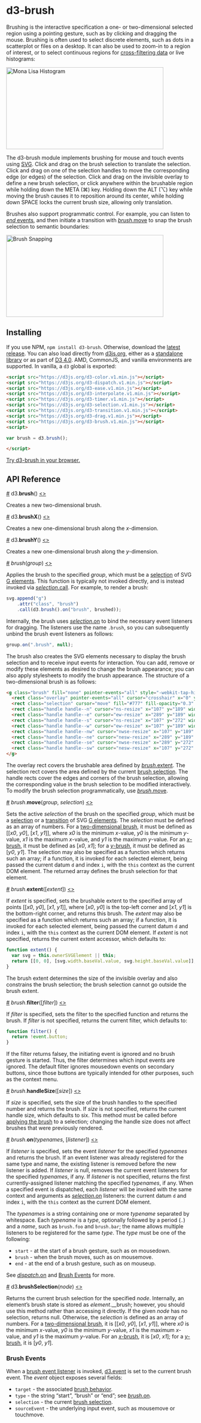 # d3-brush

Brushing is the interactive specification a one- or two-dimensional selected region using a pointing gesture, such as by clicking and dragging the mouse. Brushing is often used to select discrete elements, such as dots in a scatterplot or files on a desktop. It can also be used to zoom-in to a region of interest, or to select continuous regions for [cross-filtering data](http://square.github.io/crossfilter/) or live histograms:

[<img alt="Mona Lisa Histogram" src="https://raw.githubusercontent.com/d3/d3-brush/master/img/mona-lisa.jpg" width="420" height="219">](http://bl.ocks.org/mbostock/0d20834e3d5a46138752f86b9b79727e)

The d3-brush module implements brushing for mouse and touch events using [SVG](https://www.w3.org/TR/SVG/). Click and drag on the brush selection to translate the selection. Click and drag on one of the selection handles to move the corresponding edge (or edges) of the selection. Click and drag on the invisible overlay to define a new brush selection, or click anywhere within the brushable region while holding down the META (⌘) key. Holding down the ALT (⌥) key while moving the brush causes it to reposition around its center, while holding down SPACE locks the current brush size, allowing only translation.

Brushes also support programmatic control. For example, you can listen to [*end* events](#brush-events), and then initiate a transition with [*brush*.move](#brush_move) to snap the brush selection to semantic boundaries:

[<img alt="Brush Snapping" src="https://raw.githubusercontent.com/d3/d3-brush/master/img/snapping.png" width="420" height="219">](http://bl.ocks.org/mbostock/6232537)

## Installing

If you use NPM, `npm install d3-brush`. Otherwise, download the [latest release](https://github.com/d3/d3-brush/releases/latest). You can also load directly from [d3js.org](https://d3js.org), either as a [standalone library](https://d3js.org/d3-brush.v1.min.js) or as part of [D3 4.0](https://github.com/d3/d3). AMD, CommonJS, and vanilla environments are supported. In vanilla, a `d3` global is exported:

```html
<script src="https://d3js.org/d3-color.v1.min.js"></script>
<script src="https://d3js.org/d3-dispatch.v1.min.js"></script>
<script src="https://d3js.org/d3-ease.v1.min.js"></script>
<script src="https://d3js.org/d3-interpolate.v1.min.js"></script>
<script src="https://d3js.org/d3-timer.v1.min.js"></script>
<script src="https://d3js.org/d3-selection.v1.min.js"></script>
<script src="https://d3js.org/d3-transition.v1.min.js"></script>
<script src="https://d3js.org/d3-drag.v1.min.js"></script>
<script src="https://d3js.org/d3-brush.v1.min.js"></script>
<script>

var brush = d3.brush();

</script>
```

[Try d3-brush in your browser.](https://tonicdev.com/npm/d3-brush)

## API Reference

<a href="#brush" name="brush">#</a> d3.<b>brush</b>() [<>](https://github.com/d3/d3-brush/blob/master/src/brush.js#L131 "Source")

Creates a new two-dimensional brush.

<a href="#brushX" name="brushX">#</a> d3.<b>brushX</b>() [<>](https://github.com/d3/d3-brush/blob/master/src/brush.js#L123 "Source")

Creates a new one-dimensional brush along the *x*-dimension.

<a href="#brushY" name="brushY">#</a> d3.<b>brushY</b>() [<>](https://github.com/d3/d3-brush/blob/master/src/brush.js#L127 "Source")

Creates a new one-dimensional brush along the *y*-dimension.

<a href="#_brush" name="_brush">#</a> <i>brush</i>(<i>group</i>) [<>](https://github.com/d3/d3-brush/blob/master/src/brush.js#L142 "Source")

Applies the brush to the specified *group*, which must be a [selection](https://github.com/d3/d3-selection) of SVG [G elements](https://www.w3.org/TR/SVG/struct.html#Groups). This function is typically not invoked directly, and is instead invoked via [*selection*.call](https://github.com/d3/d3-selection#selection_call). For example, to render a brush:

```js
svg.append("g")
    .attr("class", "brush")
    .call(d3.brush().on("brush", brushed));
```

Internally, the brush uses [*selection*.on](https://github.com/d3/d3-selection#selection_on) to bind the necessary event listeners for dragging. The listeners use the name `.brush`, so you can subsequently unbind the brush event listeners as follows:

```js
group.on(".brush", null);
```

The brush also creates the SVG elements necessary to display the brush selection and to receive input events for interaction. You can add, remove or modify these elements as desired to change the brush appearance; you can also apply stylesheets to modify the brush appearance. The structure of a two-dimensional brush is as follows:

```html
<g class="brush" fill="none" pointer-events="all" style="-webkit-tap-highlight-color: rgba(0, 0, 0, 0);">
  <rect class="overlay" pointer-events="all" cursor="crosshair" x="0" y="0" width="960" height="500"></rect>
  <rect class="selection" cursor="move" fill="#777" fill-opacity="0.3" stroke="#fff" shape-rendering="crispEdges" x="112" y="194" width="182" height="83"></rect>
  <rect class="handle handle--n" cursor="ns-resize" x="107" y="189" width="192" height="10"></rect>
  <rect class="handle handle--e" cursor="ew-resize" x="289" y="189" width="10" height="93"></rect>
  <rect class="handle handle--s" cursor="ns-resize" x="107" y="272" width="192" height="10"></rect>
  <rect class="handle handle--w" cursor="ew-resize" x="107" y="189" width="10" height="93"></rect>
  <rect class="handle handle--nw" cursor="nwse-resize" x="107" y="189" width="10" height="10"></rect>
  <rect class="handle handle--ne" cursor="nesw-resize" x="289" y="189" width="10" height="10"></rect>
  <rect class="handle handle--se" cursor="nwse-resize" x="289" y="272" width="10" height="10"></rect>
  <rect class="handle handle--sw" cursor="nesw-resize" x="107" y="272" width="10" height="10"></rect>
</g>
```

The overlay rect covers the brushable area defined by [*brush*.extent](#brush_extent). The selection rect covers the area defined by the current [brush selection](#brushSelection). The handle rects cover the edges and corners of the brush selection, allowing the corresponding value in the brush selection to be modified interactively. To modify the brush selection programmatically, use [*brush*.move](#brush_move).

<a href="#brush_move" name="brush_move">#</a> <i>brush</i>.<b>move</b>(<i>group</i>, <i>selection</i>) [<>](https://github.com/d3/d3-brush/blob/master/src/brush.js#L189 "Source")

Sets the active *selection* of the brush on the specified *group*, which must be a [selection](https://github.com/d3/d3-selection) or a [transition](https://github.com/d3/d3-transition) of SVG [G elements](https://www.w3.org/TR/SVG/struct.html#Groups). The *selection* must be defined as an array of numbers. For a [two-dimensional brush](#brush), it must be defined as [[*x0*, *y0*], [*x1*, *y1*]], where *x0* is the minimum *x*-value, *y0* is the minimum *y*-value, *x1* is the maximum *x*-value, and *y1* is the maximum *y*-value. For an [*x*-brush](#brushX), it must be defined as [*x0*, *x1*]; for a [*y*-brush](#brushY), it must be defined as [*y0*, *y1*]. The selection may also be specified as a function which returns such an array; if a function, it is invoked for each selected element, being passed the current datum `d` and index `i`, with the `this` context as the current DOM element. The returned array defines the brush selection for that element.

<a href="#brush_extent" name="brush_extent">#</a> <i>brush</i>.<b>extent</b>([<i>extent</i>]) [<>](https://github.com/d3/d3-brush/blob/master/src/brush.js#L521 "Source")

If *extent* is specified, sets the brushable extent to the specified array of points [[*x0*, *y0*], [*x1*, *y1*]], where [*x0*, *y0*] is the top-left corner and [*x1*, *y1*] is the bottom-right corner, and returns this brush. The *extent* may also be specified as a function which returns such an array; if a function, it is invoked for each selected element, being passed the current datum `d` and index `i`, with the `this` context as the current DOM element. If *extent* is not specified, returns the current extent accessor, which defaults to:

```js
function extent() {
  var svg = this.ownerSVGElement || this;
  return [[0, 0], [svg.width.baseVal.value, svg.height.baseVal.value]];
}
```

The brush extent determines the size of the invisible overlay and also constrains the brush selection; the brush selection cannot go outside the brush extent.

<a href="#brush_filter" name="brush_filter">#</a> <i>brush</i>.<b>filter</b>([<i>filter</i>]) [<>](https://github.com/d3/d3-brush/blob/master/src/brush.js#L525 "Source")

If *filter* is specified, sets the filter to the specified function and returns the brush. If *filter* is not specified, returns the current filter, which defaults to:

```js
function filter() {
  return !event.button;
}
```

If the filter returns falsey, the initiating event is ignored and no brush gesture is started. Thus, the filter determines which input events are ignored. The default filter ignores mousedown events on secondary buttons, since those buttons are typically intended for other purposes, such as the context menu.

<a href="#brush_handleSize" name="brush_handleSize">#</a> <i>brush</i>.<b>handleSize</b>([<i>size</i>]) [<>](https://github.com/d3/d3-brush/blob/master/src/brush.js#L529 "Source")

If *size* is specified, sets the size of the brush handles to the specified number and returns the brush. If *size* is not specified, returns the current handle size, which defaults to six. This method must be called before [applying the brush](#_brush) to a selection; changing the handle size does not affect brushes that were previously rendered.

<a href="#brush_on" name="brush_on">#</a> <i>brush</i>.<b>on</b>(<i>typenames</i>, [<i>listener</i>]) [<>](https://github.com/d3/d3-brush/blob/master/src/brush.js#L533 "Source")

If *listener* is specified, sets the event *listener* for the specified *typenames* and returns the brush. If an event listener was already registered for the same type and name, the existing listener is removed before the new listener is added. If *listener* is null, removes the current event listeners for the specified *typenames*, if any. If *listener* is not specified, returns the first currently-assigned listener matching the specified *typenames*, if any. When a specified event is dispatched, each *listener* will be invoked with the same context and arguments as [*selection*.on](https://github.com/d3/d3-selection#selection_on) listeners: the current datum `d` and index `i`, with the `this` context as the current DOM element.

The *typenames* is a string containing one or more *typename* separated by whitespace. Each *typename* is a *type*, optionally followed by a period (`.`) and a *name*, such as `brush.foo` and `brush.bar`; the name allows multiple listeners to be registered for the same *type*. The *type* must be one of the following:

* `start` - at the start of a brush gesture, such as on mousedown.
* `brush` - when the brush moves, such as on mousemove.
* `end` - at the end of a brush gesture, such as on mouseup.

See [*dispatch*.on](https://github.com/d3/d3-dispatch#dispatch_on) and [Brush Events](#brush-events) for more.

<a href="#brushSelection" name="brushSelection">#</a> d3.<b>brushSelection</b>(<i>node</i>) [<>](https://github.com/d3/d3-brush/blob/master/src/brush.js#L118 "Source")

Returns the current brush selection for the specified *node*. Internally, an element’s brush state is stored as *element*.\_\_brush; however, you should use this method rather than accessing it directly. If the given *node* has no selection, returns null. Otherwise, the *selection* is defined as an array of numbers. For a [two-dimensional brush](#brush), it is [[*x0*, *y0*], [*x1*, *y1*]], where *x0* is the minimum *x*-value, *y0* is the minimum *y*-value, *x1* is the maximum *x*-value, and *y1* is the maximum *y*-value. For an [*x*-brush](#brushX), it is [*x0*, *x1*]; for a [*y*-brush](#brushY), it is [*y0*, *y1*].

### Brush Events

When a [brush event listener](#brush_on) is invoked, [d3.event](https://github.com/d3/d3-selection#event) is set to the current brush event. The *event* object exposes several fields:

* `target` - the associated [brush behavior](#brush).
* `type` - the string “start”, “brush” or “end”; see [*brush*.on](#brush_on).
* `selection` - the current [brush selection](#brushSelection).
* `sourceEvent` - the underlying input event, such as mousemove or touchmove.
